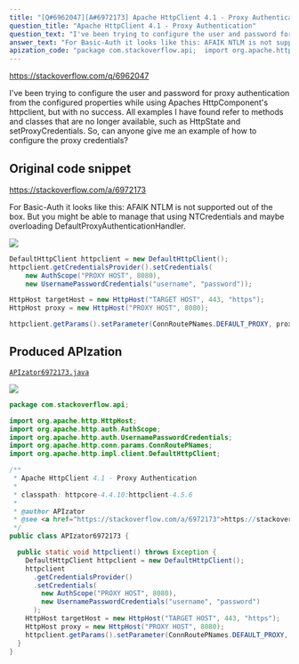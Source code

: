```yaml
---
title: "[Q#6962047][A#6972173] Apache HttpClient 4.1 - Proxy Authentication"
question_title: "Apache HttpClient 4.1 - Proxy Authentication"
question_text: "I've been trying to configure the user and password for proxy authentication from the configured properties while using Apaches HttpComponent's httpclient, but with no success. All examples I have found refer to methods and classes that are no longer available, such as HttpState and setProxyCredentials. So, can anyone give me an example of how to configure the proxy credentials?"
answer_text: "For Basic-Auth it looks like this: AFAIK NTLM is not supported out of the box. But you might be able to manage that using NTCredentials and maybe overloading DefaultProxyAuthenticationHandler."
apization_code: "package com.stackoverflow.api;  import org.apache.http.HttpHost; import org.apache.http.auth.AuthScope; import org.apache.http.auth.UsernamePasswordCredentials; import org.apache.http.conn.params.ConnRoutePNames; import org.apache.http.impl.client.DefaultHttpClient;  /**  * Apache HttpClient 4.1 - Proxy Authentication  *  * classpath: httpcore-4.4.10:httpclient-4.5.6  *  * @author APIzator  * @see <a href=\"https://stackoverflow.com/a/6972173\">https://stackoverflow.com/a/6972173</a>  */ public class APIzator6972173 {    public static void httpclient() throws Exception {     DefaultHttpClient httpclient = new DefaultHttpClient();     httpclient       .getCredentialsProvider()       .setCredentials(         new AuthScope(\"PROXY HOST\", 8080),         new UsernamePasswordCredentials(\"username\", \"password\")       );     HttpHost targetHost = new HttpHost(\"TARGET HOST\", 443, \"https\");     HttpHost proxy = new HttpHost(\"PROXY HOST\", 8080);     httpclient.getParams().setParameter(ConnRoutePNames.DEFAULT_PROXY, proxy);   } }"
---
```


https://stackoverflow.com/q/6962047

I&#x27;ve been trying to configure the user and password for proxy authentication from the configured properties while using Apaches HttpComponent&#x27;s httpclient, but with no success. All examples I have found refer to methods and classes that are no longer available, such as HttpState and setProxyCredentials.
So, can anyone give me an example of how to configure the proxy credentials?



## Original code snippet

https://stackoverflow.com/a/6972173

For Basic-Auth it looks like this:
AFAIK NTLM is not supported out of the box. But you might be able to manage that using NTCredentials and maybe overloading DefaultProxyAuthenticationHandler.

<div class="code-logo"><img src="/stackoverflow.png" /></div>

```java
DefaultHttpClient httpclient = new DefaultHttpClient();
httpclient.getCredentialsProvider().setCredentials(
    new AuthScope("PROXY HOST", 8080),
    new UsernamePasswordCredentials("username", "password"));

HttpHost targetHost = new HttpHost("TARGET HOST", 443, "https");
HttpHost proxy = new HttpHost("PROXY HOST", 8080);

httpclient.getParams().setParameter(ConnRoutePNames.DEFAULT_PROXY, proxy);
```

## Produced APIzation

[`APIzator6972173.java`](https://github.com/pasqualesalza/apization-temp-data/raw/master/search/APIzator6972173.java)

<div class="code-logo"><img src="/apizator.png" /></div>

```java
package com.stackoverflow.api;

import org.apache.http.HttpHost;
import org.apache.http.auth.AuthScope;
import org.apache.http.auth.UsernamePasswordCredentials;
import org.apache.http.conn.params.ConnRoutePNames;
import org.apache.http.impl.client.DefaultHttpClient;

/**
 * Apache HttpClient 4.1 - Proxy Authentication
 *
 * classpath: httpcore-4.4.10:httpclient-4.5.6
 *
 * @author APIzator
 * @see <a href="https://stackoverflow.com/a/6972173">https://stackoverflow.com/a/6972173</a>
 */
public class APIzator6972173 {

  public static void httpclient() throws Exception {
    DefaultHttpClient httpclient = new DefaultHttpClient();
    httpclient
      .getCredentialsProvider()
      .setCredentials(
        new AuthScope("PROXY HOST", 8080),
        new UsernamePasswordCredentials("username", "password")
      );
    HttpHost targetHost = new HttpHost("TARGET HOST", 443, "https");
    HttpHost proxy = new HttpHost("PROXY HOST", 8080);
    httpclient.getParams().setParameter(ConnRoutePNames.DEFAULT_PROXY, proxy);
  }
}

```